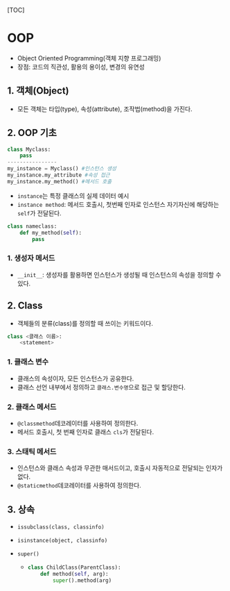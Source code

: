 [TOC]



# OOP

- Object Oriented Programming(객체 지향 프로그래밍)
- 장점: 코드의 직관성, 활용의 용이성, 변경의 유연성

## 1. 객체(Object)

- 모든 객체는 타입(type), 속성(attribute), 조작법(method)을 가진다.

## 2. OOP  기초

```python
class Myclass:
    pass
----------------
my_instance = Myclass() #인스턴스 생성
my_instance.my_attribute #속성 접근
my_instance.my_method() #메서드 호출
```

- `instance`는 특정 클래스의 실제 데이터 예시
- `instance method`: 메서드 호출시, 첫번째 인자로 인스턴스 자기자신에 해당하는 `self`가 전달된다.

```python
class nameclass:
    def my_method(self):
        pass
```

### 1. 생성자 메서드

- `__init__`: 생성자를 활용하면 인스턴스가 생성될 때 인스턴스의 속성을 정의할 수 있다.

## 2. Class

- 객체들의 분류(class)를 정의할 때 쓰이는 키워드이다.

```python
class <클래스 이름>:
    <statement>
```

### 1. 클래스 변수

- 클래스의 속성이자, 모든 인스턴스가 공유한다. 
- 클래스 선언 내부에서 정의하고 `클래스.변수명`으로 접근 및 할당한다.

### 2. 클래스 메서드

- `@classmethod`데코레이터를 사용하여 정의한다.
- 메서드 호출시, 첫 번째 인자로 클래스 `cls`가 전달된다.

### 3. 스태틱 메서드

- 인스턴스와 클래스 속성과 무관한 매서드이고, 호출시 자동적으로 전달되는 인자가 없다.
- `@staticmethod`데코레이터를 사용하여 정의한다.



## 3. 상속

- `issubclass(class, classinfo)`

- `isinstance(object, classinfo)` 

- `super()`

  - ```python
    class ChildClass(ParentClass):
        def method(self, arg):
            super().method(arg)
    ```

    